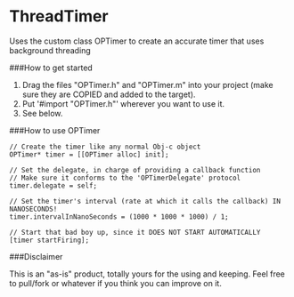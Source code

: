 ThreadTimer
===========

Uses the custom class OPTimer to create an accurate timer that uses background threading

###How to get started

1. Drag the files "OPTimer.h" and "OPTimer.m" into your project (make sure they are COPIED and added to the target).
2. Put '#import "OPTimer.h"' wherever you want to use it.
3. See below.

###How to use OPTimer

    // Create the timer like any normal Obj-c object
    OPTimer* timer = [[OPTimer alloc] init];
    
    // Set the delegate, in charge of providing a callback function
    // Make sure it conforms to the 'OPTimerDelegate' protocol
    timer.delegate = self;
    
    // Set the timer's interval (rate at which it calls the callback) IN NANOSECONDS!
    timer.intervalInNanoSeconds = (1000 * 1000 * 1000) / 1;
    
    // Start that bad boy up, since it DOES NOT START AUTOMATICALLY
    [timer startFiring];

###Disclaimer

This is an "as-is" product, totally yours for the using and keeping. Feel free to pull/fork or whatever if you think you can improve on it.